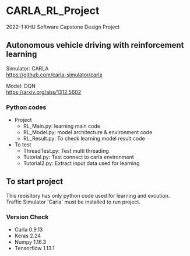 # CARLA_RL_Project

2022-1 KHU Software Capstone Design Project

## Autonomous vehicle driving with reinforcement learning

Simulator: CARLA  
https://github.com/carla-simulator/carla

Model: DQN  
https://arxiv.org/abs/1312.5602

### Python codes
- Project
  - RL_Main.py: learning main code
  - RL_Model.py: model architecture & environment code
  - RL_Result.py: To check learning model result code
- To test
  - ThreadTest.py: Test multi threading
  - Tutorial.py: Test connect to carla environment
  - Tutorial2.py: Extract input data used for learning

## To start project
This reoisitory has only python code used for learning and excution.  
Traffic Simulator 'Carla' must be installed to run project.

### Version Check
- Carla 0.9.13
- Keras 2.24
- Numpy 1.16.3
- Tensorflow 1.13.1
